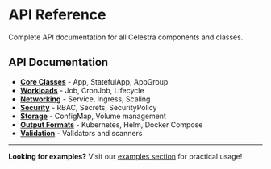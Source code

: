 # API Reference

Complete API documentation for all Celestra components and classes.

## API Documentation

- **[Core Classes](core.md)** - App, StatefulApp, AppGroup
- **[Workloads](workloads.md)** - Job, CronJob, Lifecycle
- **[Networking](networking.md)** - Service, Ingress, Scaling
- **[Security](security.md)** - RBAC, Secrets, SecurityPolicy
- **[Storage](storage.md)** - ConfigMap, Volume management
- **[Output Formats](output.md)** - Kubernetes, Helm, Docker Compose
- **[Validation](validation.md)** - Validators and scanners

---

**Looking for examples?** Visit our [examples section](../examples/index.md) for practical usage!

